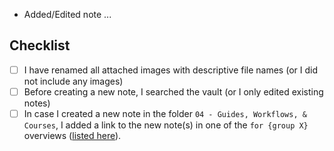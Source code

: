 <!-- Add a small description here of the changes you added -->

- Added/Edited note ...

## Checklist

- [ ] I have renamed all attached images with descriptive file names (or I did not include any images)
- [ ] Before creating a new note, I searched the vault (or I only edited existing notes)
- [ ] In case I created a new note in the folder `04 - Guides, Workflows, & Courses`, I added a link to the new note(s) in one of the `for {group X}` overviews ([listed here](https://publish.obsidian.md/hub/04+-+Guides%2C+Workflows%2C+%26+Courses/%F0%9F%97%82%EF%B8%8F+04+-+Guides%2C+Workflows%2C+%26+Courses)).
